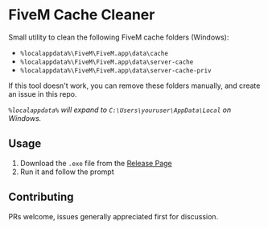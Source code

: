 # FiveM Cache Cleaner

Small utility to clean the following FiveM cache folders (Windows):

- `%localappdata%\FiveM\FiveM.app\data\cache`
- `%localappdata%\FiveM\FiveM.app\data\server-cache`
- `%localappdata%\FiveM\FiveM.app\data\server-cache-priv`

If this tool doesn't work, you can remove these folders manually, and create an issue in this repo.

_`%localappdata%` will expand to `C:\Users\youruser\AppData\Local` on Windows._

## Usage

1. Download the `.exe` file from the [Release Page](https://github.com/napei/clearcache/releases/latest)
2. Run it and follow the prompt

## Contributing

PRs welcome, issues generally appreciated first for discussion.
